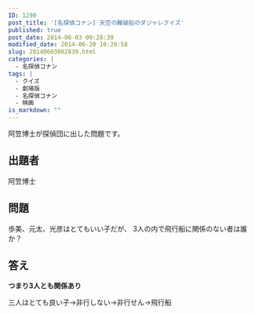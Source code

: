 ```yaml
---
ID: 1290
post_title: '[名探偵コナン] 天空の難破船のダジャレクイズ'
published: true
post_date: 2014-06-03 00:28:39
modified_date: 2014-06-20 10:28:58
slug: 20140603002839.html
categories: |
  - 名探偵コナン
tags: |
  - クイズ
  - 劇場版
  - 名探偵コナン
  - 映画
is_markdown: ""
---
```

阿笠博士が探偵団に出した問題です。
<!--more-->
<h2>出題者</h2>
阿笠博士

<h2>問題</h2>
歩美、元太、光彦はとてもいい子だが、
3人の内で飛行船に関係のない者は誰か？

<h2>答え</h2>
<strong>つまり3人とも関係あり</strong>

三人はとても良い子→非行しない→非行せん→飛行船